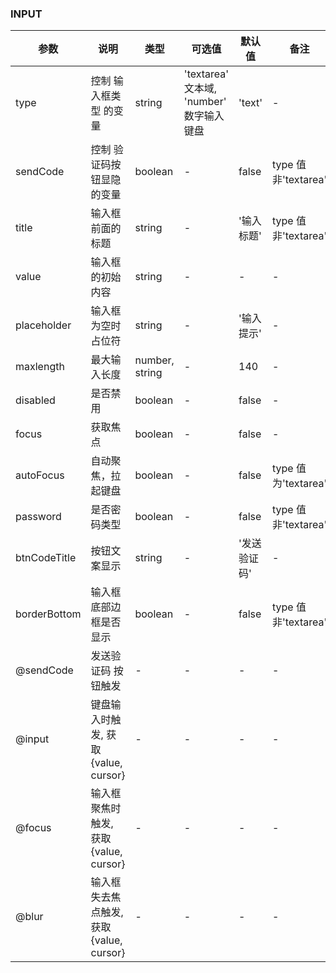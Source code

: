 ### INPUT

| 参数         | 说明                                    | 类型           | 可选值                                   | 默认值       | 备注                |
| ------------ | --------------------------------------- | -------------- | ---------------------------------------- | ------------ | ------------------- |
| type         | 控制 输入框类型 的变量                  | string         | 'textarea' 文本域, 'number' 数字输入键盘 | 'text'       | -                   |
| sendCode     | 控制 验证码按钮显隐 的变量              | boolean        | -                                        | false        | type 值非'textarea' |
| title        | 输入框前面的标题                        | string         | -                                        | '输入标题'   | type 值非'textarea' |
| value        | 输入框的初始内容                        | string         | -                                        | -            | -                   |
| placeholder  | 输入框为空时占位符                      | string         | -                                        | '输入提示'   | -                   |
| maxlength    | 最大输入长度                            | number, string | -                                        | 140          | -                   |
| disabled     | 是否禁用                                | boolean        | -                                        | false        | -                   |
| focus        | 获取焦点                                | boolean        | -                                        | false        | -                   |
| autoFocus    | 自动聚焦，拉起键盘                      | boolean        | -                                        | false        | type 值为'textarea' |
| password     | 是否密码类型                            | boolean        | -                                        | false        | type 值非'textarea' |
| btnCodeTitle | 按钮文案显示                            | string         | -                                        | '发送验证码' | -                   |
| borderBottom | 输入框底部边框是否显示                  | boolean        | -                                        | false        | type 值非'textarea' |
| @sendCode    | 发送验证码 按钮触发                     | -              | -                                        | -            | -                   |
| @input       | 键盘输入时触发, 获取{value, cursor}     | -              | -                                        | -            | -                   |
| @focus       | 输入框聚焦时触发, 获取{value, cursor}   | -              | -                                        | -            | -                   |
| @blur        | 输入框失去焦点触发, 获取{value, cursor} | -              | -                                        | -            | -                   |
